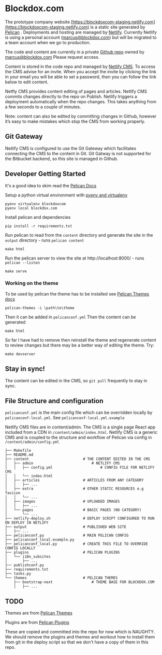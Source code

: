 # Blockdox.com


The prototype company website [https://blockdoxcom-staging.netlify.com](https://blockdoxcom-staging.netlify.com) is a static site generated by [Pelican](https://blog.getpelican.com/) . Deployments and hosting are managed by [Netlify](https://app.netlify.com/). Currently Netlify is using a personal account (marcus@blockdox.com) but will be migrated to a team account when we go to production.

The code and content are currently in a private [Github repo](https://github.com/marcus-clements/blockdoxcom) owned by marcus@blockdox.com Please request access.

Content is stored in the code repo and managed by [Netlify CMS](https://blockdoxcom-staging.netlify.com/admin). To access the CMS advise  for an invite. When you accept the invite by clicking the link in your email you will be able to set a password, then you can follow the link below to edit content.

Netfly CMS provides content editing of pages and articles. Netlify CMS commits changes directly to the repo on Publish. Netlify triggers a deployment automatically when the repo changes. This takes anything from a few seconds to a couple of minutes.

Note: content can also be edited by committing changes in Github, however it’s easy to make mistakes which stop the CMS from working properly.

## Git Gateway

Netlify CMS is configured to use the Git Gateway which facilitates connecting the CMS to the content in Git. Git Gatway is not supported for the Bitbucket backend, so this site is managed in Github.

## Developer Getting Started
It's a good idea to skim read the [Pelican Docs](https://docs.getpelican.com/en/stable/install.html)

Setup a python virtual environment with [pyenv and virtualenv](https://blockdox.atlassian.net/wiki/spaces/DEV/pages/225443841/Use+pyenv+and+virtualenv+to+manage+virtual+environments+multiple+versions+of+python)
```
pyenv virtualenv blockdoxcom
pyenv local blockdox.com
```

Install pelican and dependencies
```
pip install -r requirements.txt
```

Run pelican to read from the `content` directory and generate the site in the `output` directory - runs `pelican content`
```
make html
```

Run the pelican server to view the site at http://localhost:8000/ - runs `pelican --listen`
```
make serve
```

### Working on the theme

To be used by pelican the theme has to be installed see [Pelican Themes docs](http://docs.getpelican.com/en/stable/pelican-themes.html)
```
pelican-themes -i \path\to\theme
```
Then it can be added in `pelicanconf.yml`
Then the content can be generated 
```
make html
```
So far I have had to remove then reinstall the theme and regenerate content to review changes but there may be a better way of editing the theme. Try:
```
make devserver
```

## Stay in sync!
The content can be edited in the CMS, so `git pull` frequently to stay in sync.

## File Structure and configuration

`pelicanconf.yml` is the main config file which can be overridden locally by `pelicanconf-local.yml`. See `pelicanconf-local.yml.example`

Netlify CMS files are in content/admin. The CMS is a single page React app included from a CDN in `/content/admin/index.html`. Netlify CMS is a generic CMS and is coupled to the structure and workflow of Pelican via config in `/content/admin/config.yml` 

```
├── Makefile
├── README.md
├── content                         # THE CONTENT EDITED IN THE CMS
│   ├── admin                           # NETLIFY CMS 
│   │   ├── config.yml                      # CONFIG FILE FOR NETLIFY CMS
│   │   └── index.html
│   ├── articles                    # ARTICLES FROM ANY CATEGORY
│   │   ├── ...
│   ├── extra                       # OTHER STATIC RESOURCES e.g favicon
│   │   └── ...
│   ├── images                      # UPLOADED IMAGES
│   │   ├── ...
│   └── pages                       # BASIC PAGES (NO CATEGORY)
│       └── ...
├── netlify-deploy.sh               # DEPLOY SCRIPT CONFIGURED TO RUN ON DEPLOY IN NETLIFY 
├── output                          # PUBLISHED WEB SITE
│   ├── ...
├── pelicanconf.py                  # MAIN PELICAN CONFIG
├── pelicanconf_local.example.py    
├── pelicanconf_local.py            # CREATE THIS FILE TO OVERRIDE CONFIG LOCALLY
├── plugins                         # PELICAN PLUGINS
│   └── i18n_subsites
│       ├── ...
├── publishconf.py
├── requirements.txt
├── tasks.py
└── themes                          # PELICAN THEMES
    ├── bootstrap-next                  # THEME BASE FOR BLOCKDOX.COM 
    │   ├── ...

```

## TODO
Themes are from [Pelican Themes](https://github.com/getpelican/pelican-themes)

Plugins are from [Pelican Plugins](https://github.com/getpelican/pelican-plugins)

These are copied and committed into the repo for now which is NAUGHTY. We should remove the plugins and themes and workout how to install them from git in the deploy script so that we don't have a copy of them in this repo.





